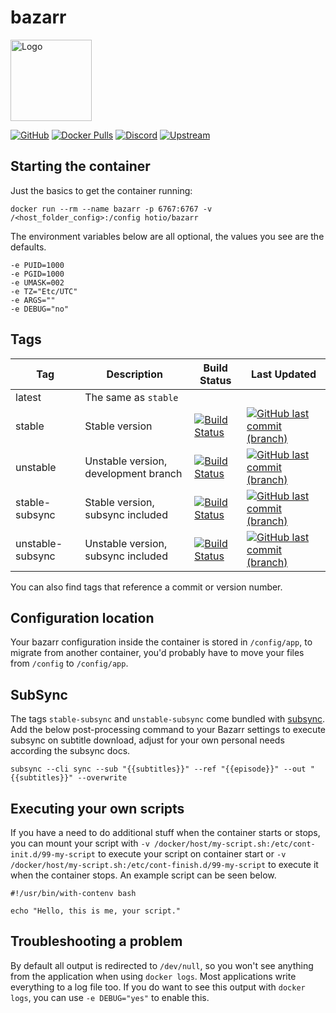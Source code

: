# bazarr

<img src="https://raw.githubusercontent.com/hotio/unraid-templates/master/hotio/img/bazarr.png" alt="Logo" height="130" width="130">

[![GitHub](https://img.shields.io/badge/source-github-lightgrey)](https://github.com/hotio/docker-bazarr)
[![Docker Pulls](https://img.shields.io/docker/pulls/hotio/bazarr)](https://hub.docker.com/r/hotio/bazarr)
[![Discord](https://img.shields.io/discord/610068305893523457?color=738ad6&label=discord&logo=discord&logoColor=white)](https://discord.gg/3SnkuKp)
[![Upstream](https://img.shields.io/badge/upstream-project-yellow)](https://github.com/morpheus65535/bazarr)

## Starting the container

Just the basics to get the container running:

```shell
docker run --rm --name bazarr -p 6767:6767 -v /<host_folder_config>:/config hotio/bazarr
```

The environment variables below are all optional, the values you see are the defaults.

```shell
-e PUID=1000
-e PGID=1000
-e UMASK=002
-e TZ="Etc/UTC"
-e ARGS=""
-e DEBUG="no"
```

## Tags

| Tag              | Description                          | Build Status                                                                                                                                                    | Last Updated                                                                                                                                                                      |
| -----------------|--------------------------------------|-----------------------------------------------------------------------------------------------------------------------------------------------------------------|-----------------------------------------------------------------------------------------------------------------------------------------------------------------------------------|
| latest           | The same as `stable`                 |                                                                                                                                                                 |                                                                                                                                                                                   |
| stable           | Stable version                       | [![Build Status](https://cloud.drone.io/api/badges/hotio/docker-bazarr/status.svg?ref=refs/heads/stable)](https://cloud.drone.io/hotio/docker-bazarr)           | [![GitHub last commit (branch)](https://img.shields.io/github/last-commit/hotio/docker-bazarr/stable)](https://github.com/hotio/docker-bazarr/commits/stable)                     |
| unstable         | Unstable version, development branch | [![Build Status](https://cloud.drone.io/api/badges/hotio/docker-bazarr/status.svg?ref=refs/heads/unstable)](https://cloud.drone.io/hotio/docker-bazarr)         | [![GitHub last commit (branch)](https://img.shields.io/github/last-commit/hotio/docker-bazarr/unstable)](https://github.com/hotio/docker-bazarr/commits/unstable)                 |
| stable-subsync   | Stable version, subsync included     | [![Build Status](https://cloud.drone.io/api/badges/hotio/docker-bazarr/status.svg?ref=refs/heads/stable-subsync)](https://cloud.drone.io/hotio/docker-bazarr)   | [![GitHub last commit (branch)](https://img.shields.io/github/last-commit/hotio/docker-bazarr/stable-subsync)](https://github.com/hotio/docker-bazarr/commits/stable-subsync)     |
| unstable-subsync | Unstable version, subsync included   | [![Build Status](https://cloud.drone.io/api/badges/hotio/docker-bazarr/status.svg?ref=refs/heads/unstable-subsync)](https://cloud.drone.io/hotio/docker-bazarr) | [![GitHub last commit (branch)](https://img.shields.io/github/last-commit/hotio/docker-bazarr/unstable-subsync)](https://github.com/hotio/docker-bazarr/commits/unstable-subsync) |

You can also find tags that reference a commit or version number.

## Configuration location

Your bazarr configuration inside the container is stored in `/config/app`, to migrate from another container, you'd probably have to move your files from `/config` to `/config/app`.

## SubSync

The tags `stable-subsync` and `unstable-subsync` come bundled with [subsync](https://github.com/sc0ty/subsync). Add the below post-processing command to your Bazarr settings to execute subsync on subtitle download, adjust for your own personal needs according the subsync docs.

```shell
subsync --cli sync --sub "{{subtitles}}" --ref "{{episode}}" --out "{{subtitles}}" --overwrite
```

## Executing your own scripts

If you have a need to do additional stuff when the container starts or stops, you can mount your script with `-v /docker/host/my-script.sh:/etc/cont-init.d/99-my-script` to execute your script on container start or `-v /docker/host/my-script.sh:/etc/cont-finish.d/99-my-script` to execute it when the container stops. An example script can be seen below.

```shell
#!/usr/bin/with-contenv bash

echo "Hello, this is me, your script."
```

## Troubleshooting a problem

By default all output is redirected to `/dev/null`, so you won't see anything from the application when using `docker logs`. Most applications write everything to a log file too. If you do want to see this output with `docker logs`, you can use `-e DEBUG="yes"` to enable this.
